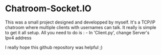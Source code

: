 # Chatroom-Socket.IO
This was a small project designed and developped by myself. It's a TCP/IP chatroom where multiple clients with usernames can talk.
It really is simple to get it all setup. All you need to do is :
            - In 'Client.py', change Server's Ipv4 address

I really hope this github repository was helpful ;)
